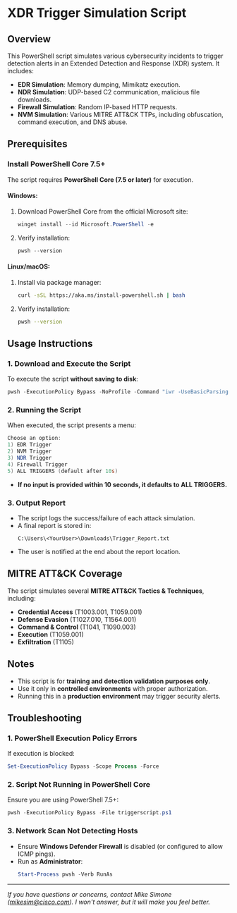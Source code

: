 


# XDR Trigger Simulation Script

## Overview
This PowerShell script simulates various cybersecurity incidents to trigger detection alerts in an Extended Detection and Response (XDR) system. It includes:

- **EDR Simulation**: Memory dumping, Mimikatz execution.
- **NDR Simulation**: UDP-based C2 communication, malicious file downloads.
- **Firewall Simulation**: Random IP-based HTTP requests.
- **NVM Simulation**: Various MITRE ATT&CK TTPs, including obfuscation, command execution, and DNS abuse.

## Prerequisites
### Install PowerShell Core 7.5+
The script requires **PowerShell Core (7.5 or later)** for execution.

#### Windows:
1. Download PowerShell Core from the official Microsoft site:
   ```powershell
   winget install --id Microsoft.PowerShell -e
   ```
2. Verify installation:
   ```powershell
   pwsh --version
   ```

#### Linux/macOS:
1. Install via package manager:
   ```sh
   curl -sSL https://aka.ms/install-powershell.sh | bash
   ```
2. Verify installation:
   ```sh
   pwsh --version
   ```

## Usage Instructions
### 1. Download and Execute the Script
To execute the script **without saving to disk**:
```powershell
pwsh -ExecutionPolicy Bypass -NoProfile -Command "iwr -UseBasicParsing 'https://raw.githubusercontent.com/xdrinc/xdr_triggers/refs/heads/main/Windows/Powershell/XDRTriggers.ps1' | iex"
```

### 2. Running the Script
When executed, the script presents a menu:
```powershell
Choose an option:
1) EDR Trigger
2) NVM Trigger
3) NDR Trigger
4) Firewall Trigger
5) ALL TRIGGERS (default after 10s)
```

- **If no input is provided within 10 seconds, it defaults to ALL TRIGGERS.**

### 3. Output Report
- The script logs the success/failure of each attack simulation.
- A final report is stored in:
  ```
  C:\Users\<YourUser>\Downloads\Trigger_Report.txt
  ```
- The user is notified at the end about the report location.

## MITRE ATT&CK Coverage
The script simulates several **MITRE ATT&CK Tactics & Techniques**, including:
- **Credential Access** (T1003.001, T1059.001)
- **Defense Evasion** (T1027.010, T1564.001)
- **Command & Control** (T1041, T1090.003)
- **Execution** (T1059.001)
- **Exfiltration** (T1105)

## Notes
- This script is for **training and detection validation purposes only**.
- Use it only in **controlled environments** with proper authorization.
- Running this in a **production environment** may trigger security alerts.

## Troubleshooting
### 1. PowerShell Execution Policy Errors
If execution is blocked:
```powershell
Set-ExecutionPolicy Bypass -Scope Process -Force
```

### 2. Script Not Running in PowerShell Core
Ensure you are using PowerShell 7.5+:
```powershell
pwsh -ExecutionPolicy Bypass -File triggerscript.ps1
```

### 3. Network Scan Not Detecting Hosts
- Ensure **Windows Defender Firewall** is disabled (or configured to allow ICMP pings).
- Run as **Administrator**:
  ```powershell
  Start-Process pwsh -Verb RunAs
  ```

---
_If you have questions or concerns, contact Mike Simone (mikesim@cisco.com). I won't answer, but it will make you feel better._

